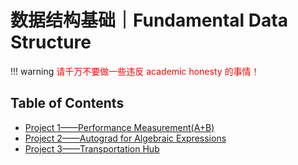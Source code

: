 # 数据结构基础｜Fundamental Data Structure

!!! warning 
    <font color="red">请千万不要做一些违反 academic honesty 的事情！</font>

## Table of Contents

- [Project 1——Performance Measurement(A+B)](FDS/FDS-Project1%20report/)
- [Project 2——Autograd for Algebraic Expressions](FDS/FDS-Project2%20report/)
- [Project 3——Transportation Hub](FDS/FDS-Project3%20report/)